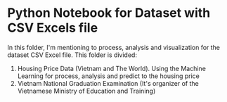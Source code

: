 # Python Notebook for Dataset with CSV Excels file

In this folder, I'm mentioning to process, analysis and visualization for the dataset CSV Excel file.
This folder is divided:

1. Housing Price Data (Vietnam and The World). Using the Machine Learning for process, analysis and predict to the housing price
2. Vietnam National Graduation Examination (It's organizer of the Vietnamese Ministry of Education and Training)
